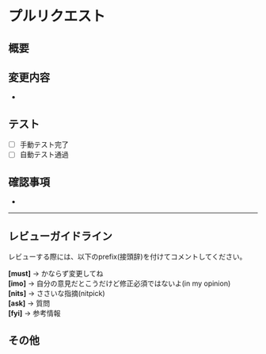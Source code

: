 # プルリクエスト

## 概要
<!-- このプルリクエストで何を変更したかを簡潔に説明してください -->

## 変更内容
<!-- 具体的な変更内容を箇条書きで記載してください -->
- 

## テスト
<!-- テストの実行結果や確認事項があれば記載してください -->
- [ ] 手動テスト完了
- [ ] 自動テスト通過

## 確認事項
<!-- レビュワーに特に確認してほしい点があれば記載してください -->
- 

---

## レビューガイドライン
レビューする際には、以下のprefix(接頭辞)を付けてコメントしてください。

<!-- for GitHub Copilot review rule -->
**[must]** → かならず変更してね  
**[imo]** → 自分の意見だとこうだけど修正必須ではないよ(in my opinion)  
**[nits]** → ささいな指摘(nitpick)  
**[ask]** → 質問  
**[fyi]** → 参考情報
<!-- for GitHub Copilot review rule-->
<!-- I want to review in Japanese. -->

## その他
<!-- その他、特記事項があれば記載してください -->